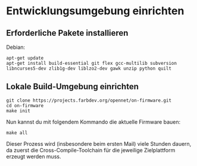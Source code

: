 Entwicklungsumgebung einrichten
===============================

Erforderliche Pakete installieren
---------------------------------

Debian:

    apt-get update
    apt-get install build-essential git flex gcc-multilib subversion libncurses5-dev zlib1g-dev liblzo2-dev gawk unzip python quilt


Lokale Build-Umgebung einrichten
--------------------------------

    git clone https://projects.farbdev.org/opennet/on-firmware.git
    cd on-firmware
    make init

Nun kannst du mit folgendem Kommando die aktuelle Firmware bauen:

    make all

Dieser Prozess wird (insbesondere beim ersten Mail) viele Stunden dauern, da zuerst die Cross-Compile-Toolchain für die jeweilige Zielplattform erzeugt werden muss.

